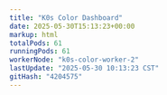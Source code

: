 ```yaml
---
title: "K0s Color Dashboard"
date: 2025-05-30T15:13:23+00:00
markup: html
totalPods: 61
runningPods: 61
workerNode: "k0s-color-worker-2"
lastUpdate: "2025-05-30 10:13:23 CST"
gitHash: "4204575"
---
```


<!-- This content is dynamically updated by the DashboardUpdater Operator -->
<!-- The dashboard UI is rendered by Hugo templates and CSS/JS files -->
